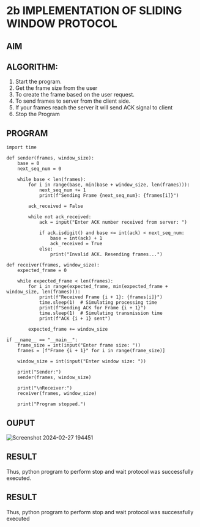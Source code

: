 # 2b IMPLEMENTATION OF SLIDING WINDOW PROTOCOL
## AIM
## ALGORITHM:
1. Start the program.
2. Get the frame size from the user
3. To create the frame based on the user request.
4. To send frames to server from the client side.
5. If your frames reach the server it will send ACK signal to client
6. Stop the Program
## PROGRAM
```
import time

def sender(frames, window_size):
    base = 0
    next_seq_num = 0

    while base < len(frames):
        for i in range(base, min(base + window_size, len(frames))):
            next_seq_num += 1
            print(f"Sending Frame {next_seq_num}: {frames[i]}")

        ack_received = False

        while not ack_received:
            ack = input("Enter ACK number received from server: ")

            if ack.isdigit() and base <= int(ack) < next_seq_num:
                base = int(ack) + 1
                ack_received = True
            else:
                print("Invalid ACK. Resending frames...")

def receiver(frames, window_size):
    expected_frame = 0

    while expected_frame < len(frames):
        for i in range(expected_frame, min(expected_frame + window_size, len(frames))):
            print(f"Received Frame {i + 1}: {frames[i]}")
            time.sleep(1)  # Simulating processing time
            print(f"Sending ACK for Frame {i + 1}")
            time.sleep(1)  # Simulating transmission time
            print(f"ACK {i + 1} sent")

        expected_frame += window_size

if __name__ == "__main__":
    frame_size = int(input("Enter frame size: "))
    frames = [f"Frame {i + 1}" for i in range(frame_size)]

    window_size = int(input("Enter window size: "))

    print("Sender:")
    sender(frames, window_size)

    print("\nReceiver:")
    receiver(frames, window_size)

    print("Program stopped.")
```
## OUPUT
![Screenshot 2024-02-27 194451](https://github.com/Srikaavyaathamizh/2b_SLIDING_WINDOW_PROTOCOL/assets/144870938/229c7844-aefd-4821-940b-305ba205ed78)

## RESULT 
Thus, python program to perform stop and wait protocol was successfully executed.

## RESULT
Thus, python program to perform stop and wait protocol was successfully executed
